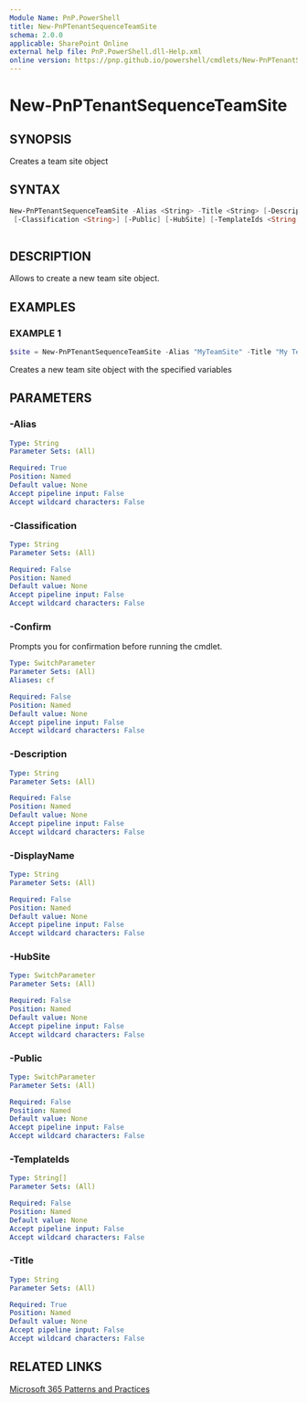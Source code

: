 ```yaml
---
Module Name: PnP.PowerShell
title: New-PnPTenantSequenceTeamSite
schema: 2.0.0
applicable: SharePoint Online
external help file: PnP.PowerShell.dll-Help.xml
online version: https://pnp.github.io/powershell/cmdlets/New-PnPTenantSequenceTeamSite.html
---
```

 
# New-PnPTenantSequenceTeamSite

## SYNOPSIS
Creates a team site object

## SYNTAX

```powershell
New-PnPTenantSequenceTeamSite -Alias <String> -Title <String> [-Description <String>] [-DisplayName <String>]
 [-Classification <String>] [-Public] [-HubSite] [-TemplateIds <String[]>]  
 
```

## DESCRIPTION

Allows to create a new team site object.

## EXAMPLES

### EXAMPLE 1
```powershell
$site = New-PnPTenantSequenceTeamSite -Alias "MyTeamSite" -Title "My Team Site"
```

Creates a new team site object with the specified variables

## PARAMETERS

### -Alias

```yaml
Type: String
Parameter Sets: (All)

Required: True
Position: Named
Default value: None
Accept pipeline input: False
Accept wildcard characters: False
```

### -Classification

```yaml
Type: String
Parameter Sets: (All)

Required: False
Position: Named
Default value: None
Accept pipeline input: False
Accept wildcard characters: False
```

### -Confirm
Prompts you for confirmation before running the cmdlet.

```yaml
Type: SwitchParameter
Parameter Sets: (All)
Aliases: cf

Required: False
Position: Named
Default value: None
Accept pipeline input: False
Accept wildcard characters: False
```

### -Description

```yaml
Type: String
Parameter Sets: (All)

Required: False
Position: Named
Default value: None
Accept pipeline input: False
Accept wildcard characters: False
```

### -DisplayName

```yaml
Type: String
Parameter Sets: (All)

Required: False
Position: Named
Default value: None
Accept pipeline input: False
Accept wildcard characters: False
```

### -HubSite

```yaml
Type: SwitchParameter
Parameter Sets: (All)

Required: False
Position: Named
Default value: None
Accept pipeline input: False
Accept wildcard characters: False
```

### -Public

```yaml
Type: SwitchParameter
Parameter Sets: (All)

Required: False
Position: Named
Default value: None
Accept pipeline input: False
Accept wildcard characters: False
```

### -TemplateIds

```yaml
Type: String[]
Parameter Sets: (All)

Required: False
Position: Named
Default value: None
Accept pipeline input: False
Accept wildcard characters: False
```

### -Title

```yaml
Type: String
Parameter Sets: (All)

Required: True
Position: Named
Default value: None
Accept pipeline input: False
Accept wildcard characters: False
```

## RELATED LINKS

[Microsoft 365 Patterns and Practices](https://aka.ms/m365pnp)

